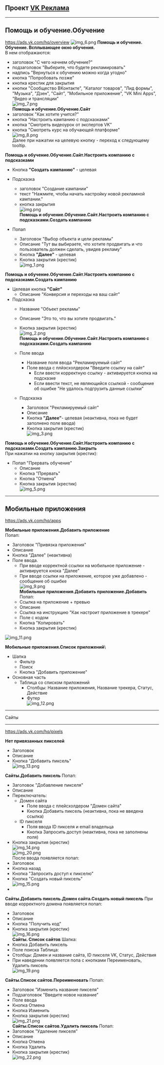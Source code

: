 Проект [VK Реклама](https://ads.vk.com/)
--
----
 Помощь и обучение.Обучение
- 
  https://ads.vk.com/hq/overview
![img_6.png](resources/img_6.png)
**Помощь и обучение. Обучение. Всплывающее окно обучения.**\
В нем отображаются:
- заголовок "С чего начнем обучение?"
- подзаголовок "Выберите, что будете рекламировать"
- надпись "Вернуться к обучению можно когда угодно"
- кнопка "Попробовать позже"
- кнопка крестик для закрытия
- кнопки "Сообщество ВКонтакте", "Каталог товаров", "Лид формы", "Музыка", "Дзен",  "Сайт", "Мобильное приложение", "VK Mini Apps", "Видео и трансляции" <br>
![img_7.png](resources/img_7.png) <br>
**Помощь и обучение.Обучение.Сайт**
- заголовок "Как хотите учится?"
- кнопка "Настроить кампанию с подсказками"
- кнопка "Смотреть видеоурок от экспертов VK"
- кнопка "Смотреть курс на обучающей платформе"<br>
![img_8.png](resources/img_8.png) <br>
Далее при нажатии на целевую кнопку - переход к следующему tooltip.

**Помощь и обучение.Обучение.Сайт.Настроить компанию с подсказками** 

- Кнопка **"Создать кампанию"** - целевая
- Подсказка 
  - заголовок "Создание кампании"
  - текст "Нажмите, чтобы начать настройку новой рекламной кампании."
  - кнопка закрытия<br>
![img.png](resources/img.png)<br>
**Помощь и обучение.Обучение.Сайт.Настроить компанию с подсказками.Создать кампанию**
  
- Попап 
  - Заголовок "Выбор объекта и цели рекламы" 
  - Описание "Тут вы выбираете, что хотите продвигать и что пользователь должен сделать, увидев рекламу"
  - Кнопка **"Далее"** - целевая
  - Кнопка закрытия (крестик)<br>
![img_1.png](resources/img_1.png)<br>
  
**Помощь и обучение.Обучение.Сайт.Настроить компанию с подсказками.Создать кампанию**

- Целевая кнопка **"Сайт"**
  - Описание "Конверсия и переходы на ваш сайт"
- Подсказка
  - Название "Объект рекламы"
  - Описание "Это то, что вы хотите продвигать."
  - Кнопка закрытия (крестик)<br>
![img_2.png](resources/img_2.png)<br>
**Помощь и обучение.Обучение.Сайт.Настроить компанию с подсказками.Создать кампанию** 
  
  - Поле ввода
    - Название поля ввода "Рекламируемый сайт" 
    - Поле ввода с плйэсхолдером "Введите ссылку на сайт"
      - Если ввести корректную ссылку - активируется кнопка на подсказке
      - Если ввести текст, не являющийся ссылкой - сообщение об ошибке "Не удалось подгрузить данные ссылки"
  - Подсказка
    - Заголовок "Рекламируемый сайт"
    - Описание
    - Кнопка **"Далее"**- целевая (неактивна, пока не будет заполнено поле ввода)
    - Кнопка закрытия (крестик)<br>
![img_3.png](resources/img_3.png)<br>

**Помощь и обучение.Обучение.Сайт.Настроить компанию с подсказками.Создать кампанию.Закрыть**\
При нажатии на кнопку закрытия (крестик):
- Попап "Прервать обучение"
  - Описание
  - Кнопка "Прервать"
  - Кнопка "Отмена"
  - Кнопка закрытия (крестик)<br>
![img_5.png](resources/img_5.png)<br>
  
__________

 Мобильные приложения
--
https://ads.vk.com/hq/apps

**Мобильные приложения.Добавить приложение**\
Попап: 
- Заголовок "Привязка приложения"
- Описание
- Кнопка "Далее" (неактивна)
- Поле ввода. 
  - При вводе корректной ссылки на мобильное приложение - активируется кнока "Далее"
  - При вводе ссылки на приложение, которое уже добавлено - сообщение об ошибке<br>
![img_9.png](resources/img_9.png)<br>
**Мобильные приложения.Добавить приложение.Добавить**\
Попап:
  - Ссылка на приложение + превью
  - Описание
  - Ссылка на инструкцию "Как настроит приложение в трекере"
  - Поле с кодом
  - Кнопка "Копировать"
  - Кнопка закрытия (крестик)<br>

![img_11.png](resources/img_11.png)<br>

**Мобильные приложения.Список приложений**\
- Шапка
  - Фильтр
  - Поиск
  - Кнопка "Добавить приложение"
- Основная часть
  - Таблица со списком приложений
    - Столбцы: Название приложения, Название трекера, Статус, Действие
    - Футер<br>
![img_12.png](resources/img_12.png)<br>

----
Сайты

---
https://ads.vk.com/hq/pixels

**Нет привязанных пикселей**
- Заголовок
- Описание
- Кнопка "Добавить пиксель"<br>
![img_13.png](resources/img_13.png)<br>

**Сайты.Добавить пиксель**
Попап:
- Заголовок "Добавление пикселя"
- Описание
- Переключатель: 
  - Домен сайта
    - Поле ввода с плейсхолдером "Домен сайта"
    - Кнопка Добавить пиксель (неактивна, пока не введена ссылка)
  - ID пикселя
    - Поля ввода ID пикселя и email владельца
    - Кнопка Запросить доступ (неактивна, пока не заполнены поля)
- Кнопка закрытия (крестик)<br>
![img_14.png](resources/img_14.png)<br>
![img_20.png](resources/img_20.png)<br>
После ввода появляется попап:
- Заголовок
- Кнопка назад
- Кнопка "Запросить доступ к пикселю"
- Кнопка "Создать новый пиксель"<br>
![img_15.png](resources/img_15.png)<br>
- 
**Сайты.Добавить пиксель.Домен сайта.Создать новый пиксель**
При вводе корректного домена появляется попап:
- Заголовок
- Описание
- Кнопка "Получить код"
- Кнопка закрытия (крестик)<br>
![img_16.png](resources/img_16.png)<br>
**Сайты. Список сайтов**
Шапка:
- Кнопка Добавить пиксель
- Поле поиска
Таблица:
- Столбцы: Домен и название сайта, ID пикселя VK, Статус, Действия 
- При наведении появляется попа с кнопками Переименовать, Удалить пиксель<br>
![img_19.png](resources/img_19.png)<br>

**Сайты.Список сайтов.Переименовать**
Попап:
- Заголовок "Изменить название пикселя"
- Подзаголовок "Введите новое название"
- Поле ввода
- Кнопка Отмена
- Кнопка Изменить
- Кнопка закрытия (крестик)<br>
![img_21.png](resources/img_21.png)<br>
**Сайты.Список сайтов.Удалить пиксель**
Попап:
- Заголовок "Удаление пикселя"
- Описание
- Кнопка Отмена
- Кнопка Удалить
- Кнопка закрытия (крестик)<br>
![img_22.png](resources/img_22.png)<br>